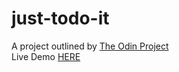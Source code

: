 # just-todo-it
A project outlined by [The Odin Project](https://www.theodinproject.com/lessons/node-path-javascript-todo-list)  
Live Demo [HERE](https://jnuguid1.github.io/just-todo-it/)
